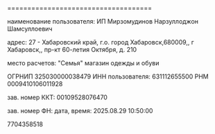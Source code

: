 

====================================

наименование пользователя: ИП Мирзомудинов Нарзуллоджон Шамсуллоевич

адрес: 27 - Хабаровский край, г.о. город Хабаровск,680009,, г Хабаровск,, пр-кт 60-летия Октября, д. 210

место расчетов: "Семья" магазин одежды и обуви

ОГРНИП 325030000038479
ИНН пользователя: 631112655500
РНМ 0009410106011928


зав. номер ККТ: 00109528076470



зав. номер ФН: 
дата, время: 2025.08.29 10:50:00





7704358518